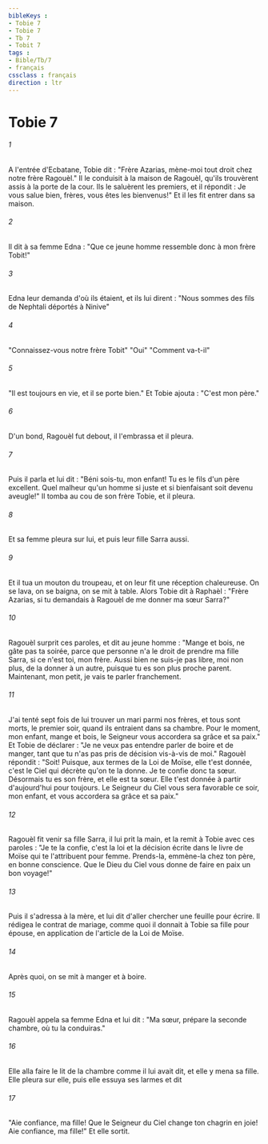 ```yaml
---
bibleKeys : 
- Tobie 7
- Tobie 7
- Tb 7
- Tobit 7
tags : 
- Bible/Tb/7
- français
cssclass : français
direction : ltr
---
```


# Tobie 7

###### 1
A l'entrée d'Ecbatane, Tobie dit : "Frère Azarias, mène-moi tout droit chez notre frère Ragouèl." Il le conduisit à la maison de Ragouèl, qu'ils trouvèrent assis à la porte de la cour. Ils le saluèrent les premiers, et il répondit : Je vous salue bien, frères, vous êtes les bienvenus!" Et il les fit entrer dans sa maison.
###### 2
Il dit à sa femme Edna : "Que ce jeune homme ressemble donc à mon frère Tobit!"
###### 3
Edna leur demanda d'où ils étaient, et ils lui dirent : "Nous sommes des fils de Nephtali déportés à Ninive" 
###### 4
"Connaissez-vous notre frère Tobit" "Oui" "Comment va-t-il" 
###### 5
"Il est toujours en vie, et il se porte bien." Et Tobie ajouta : "C'est mon père."
###### 6
D'un bond, Ragouèl fut debout, il l'embrassa et il pleura.
###### 7
Puis il parla et lui dit : "Béni sois-tu, mon enfant! Tu es le fils d'un père excellent. Quel malheur qu'un homme si juste et si bienfaisant soit devenu aveugle!" Il tomba au cou de son frère Tobie, et il pleura.
###### 8
Et sa femme pleura sur lui, et puis leur fille Sarra aussi.
###### 9
Et il tua un mouton du troupeau, et on leur fit une réception chaleureuse. On se lava, on se baigna, on se mit à table. Alors Tobie dit à Raphaèl : "Frère Azarias, si tu demandais à Ragouèl de me donner ma sœur Sarra?"
###### 10
Ragouèl surprit ces paroles, et dit au jeune homme : "Mange et bois, ne gâte pas ta soirée, parce que personne n'a le droit de prendre ma fille Sarra, si ce n'est toi, mon frère. Aussi bien ne suis-je pas libre, moi non plus, de la donner à un autre, puisque tu es son plus proche parent. Maintenant, mon petit, je vais te parler franchement.
###### 11
J'ai tenté sept fois de lui trouver un mari parmi nos frères, et tous sont morts, le premier soir, quand ils entraient dans sa chambre. Pour le moment, mon enfant, mange et bois, le Seigneur vous accordera sa grâce et sa paix." Et Tobie de déclarer : "Je ne veux pas entendre parler de boire et de manger, tant que tu n'as pas pris de décision vis-à-vis de moi." Ragouèl répondit : "Soit! Puisque, aux termes de la Loi de Moïse, elle t'est donnée, c'est le Ciel qui décrète qu'on te la donne. Je te confie donc ta sœur. Désormais tu es son frère, et elle est ta sœur. Elle t'est donnée à partir d'aujourd'hui pour toujours. Le Seigneur du Ciel vous sera favorable ce soir, mon enfant, et vous accordera sa grâce et sa paix."
###### 12
Ragouèl fit venir sa fille Sarra, il lui prit la main, et la remit à Tobie avec ces paroles : "Je te la confie, c'est la loi et la décision écrite dans le livre de Moïse qui te l'attribuent pour femme. Prends-la, emmène-la chez ton père, en bonne conscience. Que le Dieu du Ciel vous donne de faire en paix un bon voyage!"
###### 13
Puis il s'adressa à la mère, et lui dit d'aller chercher une feuille pour écrire. Il rédigea le contrat de mariage, comme quoi il donnait à Tobie sa fille pour épouse, en application de l'article de la Loi de Moïse.
###### 14
Après quoi, on se mit à manger et à boire.
###### 15
Ragouèl appela sa femme Edna et lui dit : "Ma sœur, prépare la seconde chambre, où tu la conduiras."
###### 16
Elle alla faire le lit de la chambre comme il lui avait dit, et elle y mena sa fille. Elle pleura sur elle, puis elle essuya ses larmes et dit
###### 17
"Aie confiance, ma fille! Que le Seigneur du Ciel change ton chagrin en joie! Aie confiance, ma fille!" Et elle sortit.
